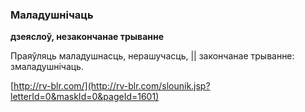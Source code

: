 ### Маладушнічаць
**дзеяслоў, незакончанае трыванне**

Праяўляць маладушнасць, нерашучасць, || закончанае трыванне: змаладушнічаць.

<a rel="author">[http://rv-blr.com/](http://rv-blr.com/slounik.jsp?letterId=0&maskId=0&pageId=1601)</a>
